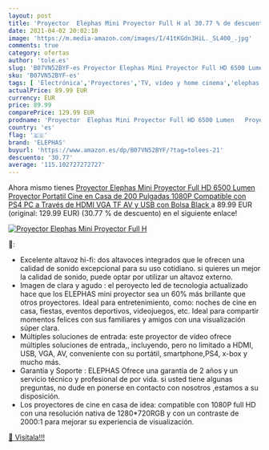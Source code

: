 ```yaml
---
layout: post
title: 'Proyector  Elephas Mini Proyector Full H al 30.77 % de descuento'
date: 2021-04-02 20:02:18
image: 'https://m.media-amazon.com/images/I/41tKGdn3HiL._SL400_.jpg'
comments: true
category: ofertas
author: 'tole.es'
slug: 'B07VN52BYF-es Proyector Elephas Mini Proyector Full HD 6500 Lumen...'
sku: 'B07VN52BYF-es'
tags: [ 'Electrónica','Proyectores','TV, vídeo y home cinema','elephas','ps4', ]
actualPrice: 89.99 EUR
currency: EUR
price: 89.99
comparePrice: 129.99 EUR
prodname: 'Proyector  Elephas Mini Proyector Full HD 6500 Lumen   Proyector Portatil Cine en Casa de 200 Pulgadas 1080P Compatible con PS4  PC a Través de HDMI  VGA  TF  AV y USB  con Bolsa   Black '
country: 'es'
flag: '🇪🇸'
brand: 'ELEPHAS'
buyurl: 'https://www.amazon.es/dp/B07VN52BYF/?tag=tolees-21'
descuento: '30.77'
average: '115.102727272727'
---
```


Ahora mismo tienes [Proyector  Elephas Mini Proyector Full HD 6500 Lumen   Proyector Portatil Cine en Casa de 200 Pulgadas 1080P Compatible con PS4  PC a Través de HDMI  VGA  TF  AV y USB  con Bolsa   Black ](https://www.amazon.es/dp/B07VN52BYF/?tag=tolees-21) a 89.99 EUR (original: 129.99 EUR) (30.77 %  de descuento) en el siguiente enlace!

[![Proyector  Elephas Mini Proyector Full H](https://m.media-amazon.com/images/I/41tKGdn3HiL._SL400_.jpg)](https://www.amazon.es/dp/B07VN52BYF/?tag=tolees-21)

🔎:

- Excelente altavoz hi-fi: dos altavoces integrados que le ofrecen una calidad de sonido excepcional para su uso cotidiano. si quieres un mejor la calidad de sonido, puede optar por utilizar un altavoz externo.
- Imagen de clara y agudo : el peroyecto led de tecnologia actualizado hace que los ELEPHAS mini proyector sea un 60% más brillante que otros proyectores. Ideal para entretenimiento, como: noches de cine en casa, fiestas, eventos deportivos, videojuegos, etc. Ideal para compartir momentos felices con sus familiares y amigos con una visualización súper clara.
- Múltiples soluciones de entrada: este proyector de vídeo ofrece múltiples soluciones de entrada,, incluyendo, pero no limitado a HDMI, USB, VGA, AV, conveniente con su portátil, smartphone,PS4, x-box y mucho más.
- Garantía y Soporte : ELEPHAS Ofrece una garantía de 2 años y un servicio técnico y profesional de por vida. si usted tiene algunas preguntas, no dude en ponerse en contacto con nosotros ,estamos a su disposición.
- Los proyectores de cine en casa de idea: compatible con 1080P full HD con una resolución nativa de 1280*720RGB y con un contraste de 2000:1 para mejorar su experiencia de visualización.

[🛒 Visítala!!!](https://www.amazon.es/dp/B07VN52BYF/?tag=tolees-21)
